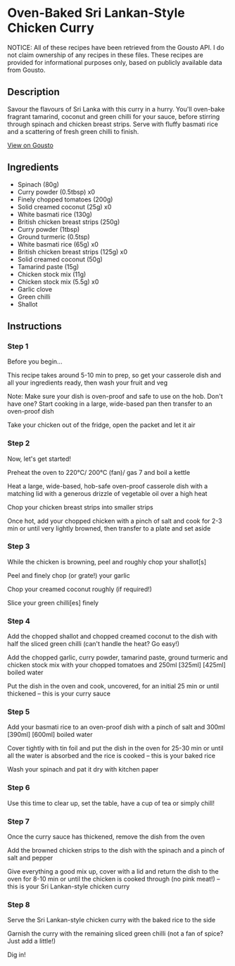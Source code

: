 # Oven-Baked Sri Lankan-Style Chicken Curry

NOTICE: All of these recipes have been retrieved from the Gousto API. I do not claim ownership of any recipes in these files. These recipes are provided for informational purposes only, based on publicly available data from Gousto.

## Description

Savour the flavours of Sri Lanka with this curry in a hurry. You'll oven-bake fragrant tamarind, coconut and green chilli for your sauce, before stirring through spinach and chicken breast strips. Serve with fluffy basmati rice and a scattering of fresh green chilli to finish.

[View on Gousto](https://www.gousto.co.uk/recipes/cookbook/oven-baked-sri-lankan-style-chicken-curry)

## Ingredients

- Spinach (80g)
- Curry powder (0.5tbsp) x0
- Finely chopped tomatoes (200g)
- Solid creamed coconut (25g) x0
- White basmati rice (130g)
- British chicken breast strips (250g)
- Curry powder (1tbsp)
- Ground turmeric (0.5tsp)
- White basmati rice (65g) x0
- British chicken breast strips (125g) x0
- Solid creamed coconut (50g)
- Tamarind paste (15g)
- Chicken stock mix (11g)
- Chicken stock mix (5.5g) x0
- Garlic clove
- Green chilli
- Shallot

## Instructions


### Step 1

Before you begin...

This recipe takes around 5-10 min to prep, so get your casserole dish and all your ingredients ready, then wash your fruit and veg

Note: Make sure your dish is oven-proof and safe to use on the hob. Don't have one? Start cooking in a large, wide-based pan then transfer to an oven-proof dish

Take your chicken out of the fridge, open the packet and let it air


### Step 2

Now, let's get started!

Preheat the oven to 220°C/ 200°C (fan)/ gas 7 and boil a kettle

Heat a large, wide-based, hob-safe oven-proof casserole dish with a matching lid with a generous drizzle of vegetable oil over a high heat

Chop your chicken breast strips into smaller strips

Once hot, add your chopped chicken with a pinch of salt and cook for 2-3 min or until very lightly browned, then transfer to a plate and set aside


### Step 3

While the chicken is browning, peel and roughly chop your shallot[s]

Peel and finely chop (or grate!) your garlic

Chop your creamed coconut roughly (if required!)

Slice your green chilli[es] finely


### Step 4

Add the chopped shallot and chopped creamed coconut to the dish with half the sliced green chilli (can't handle the heat? Go easy!)

Add the chopped garlic, curry powder, tamarind paste, ground turmeric and chicken stock mix with your chopped tomatoes and 250ml <span class="text-purple">[325ml]</span> <span class="text-danger">[425ml]</span> boiled water

Put the dish in the oven and cook, uncovered, for an initial 25 min or until thickened – this is your curry sauce


### Step 5

Add your basmati rice to an oven-proof dish with a pinch of salt and 300ml<span class="text-danger"> <span class="text-purple">[390ml]</span> [600ml]</span> boiled water

Cover tightly with tin foil and put the dish in the oven for 25-30 min or until all the water is absorbed and the rice is cooked – this is your baked rice

Wash your spinach and pat it dry with kitchen paper


### Step 6

Use this time to clear up, set the table, have a cup of tea or simply chill!


### Step 7

Once the curry sauce has thickened, remove the dish from the oven

Add the browned chicken strips to the dish with the spinach and a pinch of salt and pepper

Give everything a good mix up, cover with a lid and return the dish to the oven for 8-10 min or until the chicken is cooked through (no pink meat!) – this is your Sri Lankan-style chicken curry

### Step 8

Serve the Sri Lankan-style chicken curry with the baked rice to the side

Garnish the curry with the remaining sliced green chilli (not a fan of spice? Just add a little!)

Dig in!

